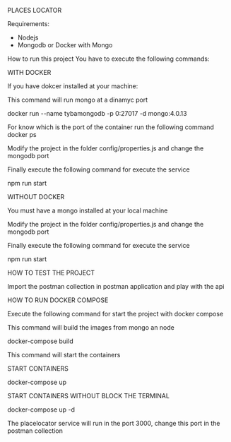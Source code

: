 PLACES LOCATOR

Requirements:
- Nodejs
- Mongodb or Docker with Mongo

How to run this project
You have to execute the following commands:

WITH DOCKER

If you have dokcer installed at your machine:

This command will run mongo at a dinamyc port

docker run --name tybamongodb -p 0:27017 -d mongo:4.0.13

For know which is the port of the container run the following command
docker ps

Modify the project in the folder config/properties.js and change the mongodb port

Finally execute the following command for execute the service

npm run start

WITHOUT DOCKER

You must have a mongo installed at your local machine

Modify the project in the folder config/properties.js and change the mongodb port

Finally execute the following command for execute the service

npm run start

HOW TO TEST THE PROJECT

Import the postman collection in postman application and play with the api

HOW TO RUN DOCKER COMPOSE

Execute the following command for start the project with docker compose

This command will build the images from mongo an node

docker-compose build

This command will start the containers 

START CONTAINERS 

docker-compose up

START CONTAINERS WITHOUT BLOCK THE TERMINAL

docker-compose up -d

The placelocator service will run in the port 3000, change this port in the 
postman collection